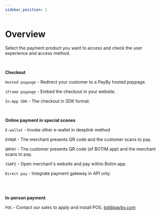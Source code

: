 ```yaml
---
sidebar_position: 1
---
```


# Overview

Select the payment product you want to access and check the user experience and access method.

<br/>

**Checkout**

`Hosted paypage` - Redirect your customer to a PayBy hosted paypage.

`iFrame paypage` - Embed the checkout in your website.

`In-App SDK` - The checkout in SDK format.

<br/>

**Online payment in special scenes**

`E-wallet` - Invoke other e-wallet in deeplink method

`DYNQR` - The merchant presents QR code and the customer scans to pay.

`QRPAY` - The customer presents QR code (of BOTIM app) and the merchant scans to pay.

`JSAPI` - Open merchant's website and pay within Botim app.

`Direct pay` - Integrate payment gateway in API only.

<br/>

<!--**E-commerce plugin**

`Magento plugin`, `Opencart plugin`, `WooCommerce plugin` -->

<br/>

**In-person payment**

`POS` - Contact our sales to apply and install POS. bd@payby.com
